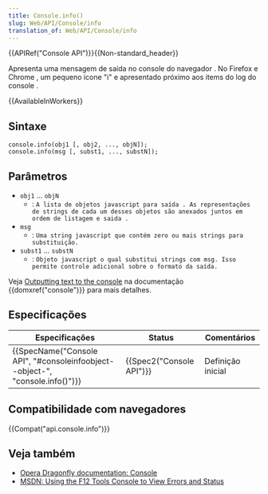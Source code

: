 ```yaml
---
title: Console.info()
slug: Web/API/Console/info
translation_of: Web/API/Console/info
---
```

{{APIRef("Console API")}}{{Non-standard_header}}

Apresenta uma mensagem de saída no console do navegador . No Firefox e Chrome , um pequeno ícone "i" e apresentado próximo aos items do log do console .

{{AvailableInWorkers}}

## Sintaxe

```
console.info(obj1 [, obj2, ..., objN]);
console.info(msg [, subst1, ..., substN]);
```

## Parâmetros

- `obj1` ... `objN`
  - : `A lista de objetos javascript para saída . As representações de strings de cada um desses objetos são anexados juntos em ordem de listagem e saida .`
- `msg`
  - : `Uma string javascript que contém zero ou mais strings para substituição.`
- `subst1` ... `substN`
  - : `Objeto javascript o qual substitui strings com msg. Isso permite controle adicional sobre o formato da saída.`

Veja [Outputting text to the console](/pt-BR/docs/Web/API/console#Outputting_text_to_the_console) na documentação {{domxref("console")}} para mais detalhes.

## Especificações

| Especificações                                                                                       | Status                           | Comentários       |
| ---------------------------------------------------------------------------------------------------- | -------------------------------- | ----------------- |
| {{SpecName("Console API", "#consoleinfoobject--object-", "console.info()")}} | {{Spec2("Console API")}} | Definição inicial |

## Compatibilidade com navegadores

{{Compat("api.console.info")}}

## Veja também

- [Opera Dragonfly documentation: Console](https://www.opera.com/dragonfly/documentation/console/)
- [MSDN: Using the F12 Tools Console to View Errors and Status](https://msdn.microsoft.com/library/gg589530)
